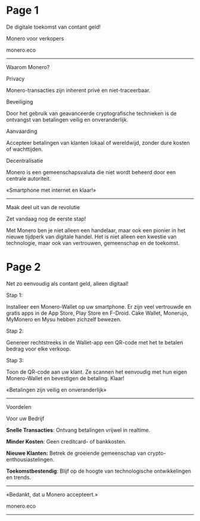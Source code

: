 # Page 1

De digitale toekomst van contant geld!

Monero voor verkopers

monero.eco

---

Waarom Monero?

Privacy

Monero-transacties zijn inherent privé en niet-traceerbaar.

Beveiliging

Door het gebruik van geavanceerde cryptografische technieken is de ontvangst van betalingen veilig en onveranderlijk.

Aanvaarding

Accepteer betalingen van klanten lokaal of wereldwijd, zonder dure kosten of wachttijden.

Decentralisatie

Monero is een gemeenschapsvaluta die niet wordt beheerd door een centrale autoriteit.

«Smartphone met internet en klaar!»

---

Maak deel uit van de revolutie

Zet vandaag nog de eerste stap!

Met Monero ben je niet alleen een handelaar, maar ook een pionier in het nieuwe tijdperk van digitale handel. Het is niet alleen een kwestie van technologie, maar ook van vertrouwen, gemeenschap en de toekomst.

# Page 2

Net zo eenvoudig als contant geld, alleen digitaal!

Stap 1:

Installeer een Monero-Wallet op uw smartphone. Er zijn veel vertrouwde en gratis apps in de App Store, Play Store en F-Droid. Cake Wallet, Monerujo, MyMonero en Mysu hebben zichzelf bewezen.

Stap 2:

Genereer rechtstreeks in de Wallet-app een QR-code met het te betalen bedrag voor elke verkoop.

Stap 3:

Toon de QR-code aan uw klant. Ze scannen het eenvoudig met hun eigen Monero-Wallet en bevestigen de betaling. Klaar!

«Betalingen zijn veilig en onveranderlijk»

---

Voordelen

Voor uw Bedrijf

**Snelle Transacties**: Ontvang betalingen vrijwel in realtime.

**Minder Kosten**: Geen creditcard- of bankkosten.

**Nieuwe Klanten:** Betrek de groeiende gemeenschap van crypto-enthousiastelingen.

**Toekomstbestendig**: Blijf op de hoogte van technologische ontwikkelingen en trends.

---

«Bedankt,
dat u Monero accepteert.»

monero.eco

---

